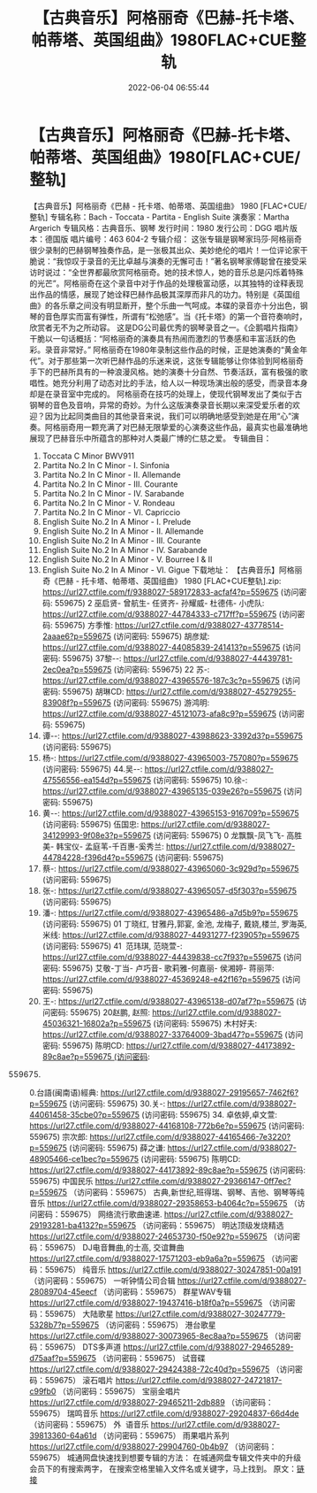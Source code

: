 ﻿---
title: 【古典音乐】阿格丽奇《巴赫-托卡塔、帕蒂塔、英国组曲》1980FLAC+CUE整轨
date: 2022-06-04 06:55:44
categories: 古典音乐、新世纪、纯音雅乐
tags: 纯音雅乐
---
# 【古典音乐】阿格丽奇《巴赫-托卡塔、帕蒂塔、英国组曲》1980[FLAC+CUE/整轨]

【古典音乐】阿格丽奇《巴赫 - 托卡塔、帕蒂塔、英国组曲》
1980 [FLAC+CUE/整轨]
专辑名称：Bach - Toccata - Partita -
English Suite
演奏家：Martha
Argerich
专辑风格：古典音乐、钢琴
发行时间：1980
发行公司：DGG
唱片版本：德国版
唱片编号：463 604-2
专辑介绍：
这张专辑是钢琴家玛莎·阿格丽奇很少录制的巴赫钢琴独奏作品，是一张极其出众、美妙绝伦的唱片！一位评论家干脆说：“我惊叹于录音的无比卓越与演奏的无懈可击！”著名钢琴家傅聪曾在接受采访时说过：“全世界都最欣赏阿格丽奇。她的技术惊人，她的音乐总是闪烁着特殊的光芒”。阿格丽奇在这个录音中对于作品的处理极富动感，以其独特的诠释表现出作品的情感，展现了她诠释巴赫作品极其深厚而非凡的功力。特别是《英国组曲》的各乐章之间没有明显断开，整个乐曲一气呵成。本碟的录音亦十分出色，钢琴的音色厚实而富有弹性，所谓有“松弛感”。当《托卡塔》的第一个音符奏响时，欣赏者无不为之所动容。
这是DG公司最优秀的钢琴录音之一。《企鹅唱片指南》干脆以一句话概括：“阿格丽奇的演奏具有热闹而激烈的节奏感和丰富活跃的色彩。录音非常好。”
阿格丽奇在1980年录制这些作品的时候，正是她演奏的“黄金年代”。对于那些第一次听巴赫作品的乐迷来说，这张专辑能够让你体验到阿格丽奇手下的巴赫所具有的一种浪漫风格。她的演奏十分自然、节奏活跃，富有极强的歌唱性。她充分利用了动态对比的手法，给人以一种现场演出般的感受，而录音本身却是在录音室中完成的。
阿格丽奇在技巧的处理上，使现代钢琴发出了类似于古钢琴的音色及音响，异常的奇妙。为什么这版演奏录音长期以来深受爱乐者的欢迎？因为比起同类曲目的其他录音来说，我们可以明确地感受到她是在用“心”演奏。阿格丽奇用一颗充满了对巴赫无限挚爱的心演奏这些作品，最真实也最准确地展现了巴赫音乐中所蕴含的那种对人类最广博的仁慈之爱。
专辑曲目：
01. Toccata C Minor
BWV911
02. Partita No.2 In C Minor -
I. Sinfonia
03. Partita No.2 In C Minor -
II. Allemande
04. Partita No.2 In C Minor -
III. Courante
05. Partita No.2 In C Minor -
IV. Sarabande
06. Partita No.2 In C Minor -
V. Rondeau
07. Partita No.2 In C Minor -
VI. Capriccio
08. English Suite No.2 In A
Minor - I. Prelude
09. English Suite No.2 In A
Minor - II. Allemande
10. English Suite No.2 In A
Minor - III. Courante
11. English Suite No.2 In A
Minor - IV. Sarabande
12. English Suite No.2 In A
Minor - V. Bourree I & II
13. English Suite No.2 In A
Minor - VI. Gigue
下载地址：
【古典音乐】阿格丽奇《巴赫 - 托卡塔、帕蒂塔、英国组曲》 1980 [FLAC+CUE整轨].zip: https://url27.ctfile.com/f/9388027-589172833-acfaf4?p=559675
(访问密码: 559675)
2 巫启贤- 曾航生- 任贤齐- 孙耀威- 杜德伟- 小虎队: https://url27.ctfile.com/d/9388027-44784333-c717ff?p=559675
(访问密码: 559675)
方季惟: https://url27.ctfile.com/d/9388027-43778514-2aaae6?p=559675
(访问密码: 559675)
胡彦斌: https://url27.ctfile.com/d/9388027-44085839-241413?p=559675
(访问密码: 559675)
37黎--: https://url27.ctfile.com/d/9388027-44439781-2ec0ea?p=559675
(访问密码: 559675)
22 苏-: https://url27.ctfile.com/d/9388027-43965576-187c3c?p=559675
(访问密码: 559675)
胡琳CD: https://url27.ctfile.com/d/9388027-45279255-83908f?p=559675
(访问密码: 559675)
游鸿明: https://url27.ctfile.com/d/9388027-45121073-afa8c9?p=559675
(访问密码: 559675)
24. 谭--: https://url27.ctfile.com/d/9388027-43988623-3392d3?p=559675
(访问密码: 559675)
06. 杨-: https://url27.ctfile.com/d/9388027-43965003-757080?p=559675
(访问密码: 559675)
44.吴--: https://url27.ctfile.com/d/9388027-47556556-ea154d?p=559675
(访问密码: 559675)
10.徐-: https://url27.ctfile.com/d/9388027-43965135-039e26?p=559675
(访问密码: 559675)
15. 黄--: https://url27.ctfile.com/d/9388027-43965153-916709?p=559675
(访问密码: 559675)
伍国忠: https://url27.ctfile.com/d/9388027-34129993-9f08e3?p=559675
(访问密码: 559675)
0 龙飘飘-凤飞飞- 高胜美- 韩宝仪-
孟庭苇-千百惠-奚秀兰: https://url27.ctfile.com/d/9388027-44784228-f396d4?p=559675
(访问密码: 559675)
07. 蔡-: https://url27.ctfile.com/d/9388027-43965060-3c929d?p=559675
(访问密码: 559675)
03. 张-: https://url27.ctfile.com/d/9388027-43965057-d5f303?p=559675
(访问密码: 559675)
20. 潘-: https://url27.ctfile.com/d/9388027-43965486-a7d5b9?p=559675
(访问密码: 559675)
01 丁晓红, 甘雅丹,郭宴, 金池, 龙梅子, 戴娆,楼兰, 罗海英,米线: https://url27.ctfile.com/d/9388027-44931277-f23905?p=559675
(访问密码: 559675)
41  范玮琪, 范晓萱-: https://url27.ctfile.com/d/9388027-44439838-cc7f93?p=559675
(访问密码: 559675)
艾敬-丁当- 卢巧音- 歌莉雅-何嘉丽- 侯湘婷- 蒋丽萍: https://url27.ctfile.com/d/9388027-45369248-e42f16?p=559675
(访问密码: 559675)
11. 王-: https://url27.ctfile.com/d/9388027-43965138-d07af7?p=559675
(访问密码: 559675)
20赵鹏, 赵照: https://url27.ctfile.com/d/9388027-45036321-16802a?p=559675
(访问密码: 559675)
木村好夫: https://url27.ctfile.com/d/9388027-33764009-3bad47?p=559675
(访问密码: 559675)
陈明CD: https://url27.ctfile.com/d/9388027-44173892-89c8ae?p=559675 (访问密码:
559675)
0.台語(闽南语)經典: https://url27.ctfile.com/d/9388027-29195657-7462f6?p=559675
(访问密码: 559675)
30.关-: https://url27.ctfile.com/d/9388027-44061458-35cbe0?p=559675
(访问密码: 559675)
34. 卓依婷,卓文萱: https://url27.ctfile.com/d/9388027-44168108-772b6e?p=559675
(访问密码: 559675)
宗次郎: https://url27.ctfile.com/d/9388027-44165466-7e3220?p=559675
(访问密码: 559675)
薛之谦: https://url27.ctfile.com/d/9388027-48905466-ce1bec?p=559675
(访问密码: 559675)
陈明CD: https://url27.ctfile.com/d/9388027-44173892-89c8ae?p=559675
(访问密码: 559675)
中国民乐
https://url27.ctfile.com/d/9388027-29366147-0ff7ec?p=559675
（访问密码：559675）
古典,新世纪,班得瑞、钢琴、吉他、钢琴等纯音乐
https://url27.ctfile.com/d/9388027-29358653-b4064c?p=559675
（访问密码：559675）
网络流行歌曲速递.
https://url27.ctfile.com/d/9388027-29193281-ba4132?p=559675
（访问密码：559675）
明达顶级发烧精选
https://url27.ctfile.com/d/9388027-24653730-f50e92?p=559675
（访问密码：559675）
DJ电音舞曲,的士高, 交谊舞曲
https://url27.ctfile.com/d/9388027-17571203-eb9a6a?p=559675
（访问密码：559675）
纯音乐
https://url27.ctfile.com/d/9388027-30247851-00a191
（访问密码：559675）
一听钟情公司合辑
https://url27.ctfile.com/d/9388027-28089704-45eecf
（访问密码：559675）
群星WAV专辑
https://url27.ctfile.com/d/9388027-19437416-b18f0a?p=559675
（访问密码：559675）
大陆歌星
https://url27.ctfile.com/d/9388027-30247779-5328b7?p=559675
（访问密码：559675）
港台歌星
https://url27.ctfile.com/d/9388027-30073965-8ec8aa?p=559675
（访问密码：559675）
DTS多声道
https://url27.ctfile.com/d/9388027-29465289-d75aaf?p=559675
（访问密码：559675）
试音碟
https://url27.ctfile.com/d/9388027-29424388-72c40d?p=559675
（访问密码：559675）
滚石唱片
https://url27.ctfile.com/d/9388027-24721817-c99fb0
（访问密码：559675）
宝丽金唱片
https://url27.ctfile.com/d/9388027-29465211-2db889
（访问密码：559675）
瑞鸣音乐
https://url27.ctfile.com/d/9388027-29204837-66d4de
（访问密码：559675）
外  语音乐
https://url27.ctfile.com/d/9388027-39813360-64a61d
（访问密码：559675）
雨果唱片系列
https://url27.ctfile.com/d/9388027-29904760-0b4b97
（访问密码：559675）
城通网盘快速找到想要专辑的方法：
在城通网盘专辑文件夹中的升级会员下的有搜索两字，
在搜索空格里输入文件名或关键字，马上找到。
原文：[链接](https://blog.sina.com.cn/s/blog_1647c7e7601030xn3.html)